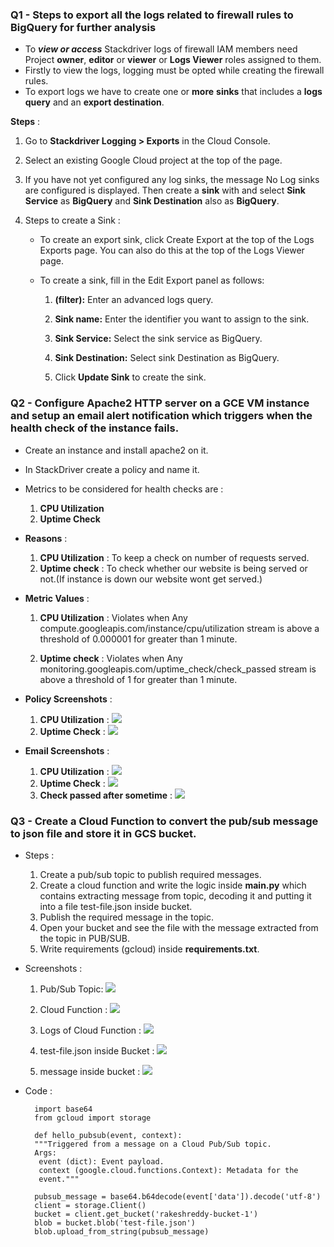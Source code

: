 ### Q1 - Steps to export all the logs related to firewall rules to BigQuery for further analysis

* To **_view or access_** Stackdriver logs of firewall IAM members need Project **owner**, **editor** or **viewer** or **Logs Viewer** roles assigned to them.
* Firstly to view the logs, logging must be opted while creating the firewall rules.
* To export logs we have to create one or **more** **sinks** that includes a **logs query** and an **export destination**.

**Steps** :

1. Go to **Stackdriver Logging > Exports** in the Cloud Console.
2. Select an existing Google Cloud project at the top of the page.
3. If you have not yet configured any log sinks, the message No Log sinks are configured is displayed. Then create a **sink** with and select **Sink Service** as **BigQuery** and **Sink Destination** also as **BigQuery**.
4. Steps to create a Sink : 

      * To create an export sink, click Create Export at the top of the Logs Exports page. You can also do this at the top of the Logs Viewer page.
      *  To create a sink, fill in the Edit Export panel as follows:
      	
	     1. **(filter):** Enter an advanced logs query.
      	
	     2. **Sink name:** Enter the identifier you want to assign to the sink.
      	
	     3. **Sink Service:** Select the sink service as BigQuery.
      	
	     4. **Sink Destination:** Select sink Destination as BigQuery.
      	
	     5. Click **Update Sink** to create the sink.   		 				

### Q2 - Configure Apache2 HTTP server on a GCE VM instance and setup an email alert notification which triggers when the health check of the instance fails.
* Create an instance and install apache2 on it.
* In StackDriver create a policy and name it.
* Metrics to be considered for health checks are :
	1. **CPU Utilization** 
	2. **Uptime Check**
* **Reasons** :  
	1. **CPU Utilization** : To keep a check on number of requests served.
	2. **Uptime check** : To check whether our website is being served or not.(If instance is down our website wont get served.)
* **Metric Values**  :
	1. **CPU Utilization** : Violates when Any
	compute.googleapis.com/instance/cpu/utilization stream is above a threshold of 0.000001 for greater than 1 minute.
	
	2. **Uptime check** : Violates when Any monitoring.googleapis.com/uptime_check/check_passed stream is above a threshold of 1 for greater than 1 minute.

* **Policy Screenshots** :
	1. **CPU Utilization** :
	![](https://raw.githubusercontent.com/hackerbat/GCP-ASSESSMENT/master/GCP-ASSIGNMENT3-CLOUDFUNCTION-STACKDRIVER/images/cpu-utilization.png)
	2. **Uptime Check** :
	![](https://raw.githubusercontent.com/hackerbat/GCP-ASSESSMENT/master/GCP-ASSIGNMENT3-CLOUDFUNCTION-STACKDRIVER/images/uptime-check.png)
* **Email Screenshots** :
	1. **CPU Utilization** :
	![](https://raw.githubusercontent.com/hackerbat/GCP-ASSESSMENT/master/GCP-ASSIGNMENT3-CLOUDFUNCTION-STACKDRIVER/images/email_utilization.png)
	2. **Uptime Check** :
	![](https://raw.githubusercontent.com/hackerbat/GCP-ASSESSMENT/master/GCP-ASSIGNMENT3-CLOUDFUNCTION-STACKDRIVER/images/email-uptime-check.png)
	3. **Check passed after sometime** :
	![](https://raw.githubusercontent.com/hackerbat/GCP-ASSESSMENT/master/GCP-ASSIGNMENT3-CLOUDFUNCTION-STACKDRIVER/images/check_passed.png)

	

### Q3 - Create a Cloud Function to convert the pub/sub message to json file and store it in GCS bucket.
* Steps :
         
   1. Create a pub/sub topic to publish required messages.
   2. Create a cloud function and write the logic inside **main.py** which contains extracting message from topic, decoding it and putting it into a file test-file.json inside bucket.
   3. Publish the required message in the topic.
   4. Open your bucket and see the file with the message extracted from the topic in PUB/SUB.
   5. Write requirements (gcloud) inside **requirements.txt**.

* Screenshots :
		
	1. Pub/Sub Topic:
	 ![](https://raw.githubusercontent.com/hackerbat/GCP-ASSESSMENT/master/GCP-ASSIGNMENT3-CLOUDFUNCTION-STACKDRIVER/images/topic.png)
	
	2. Cloud Function :
	![](https://raw.githubusercontent.com/hackerbat/GCP-ASSESSMENT/master/GCP-ASSIGNMENT3-CLOUDFUNCTION-STACKDRIVER/images/cloud-function.png)
	
	3. Logs of Cloud Function :
	![](https://raw.githubusercontent.com/hackerbat/GCP-ASSESSMENT/master/GCP-ASSIGNMENT3-CLOUDFUNCTION-STACKDRIVER/images/logs-cf.png)
	
	4. test-file.json inside Bucket :
	![](https://raw.githubusercontent.com/hackerbat/GCP-ASSESSMENT/master/GCP-ASSIGNMENT3-CLOUDFUNCTION-STACKDRIVER/images/file-in-bucket.png)
	
	5. message inside bucket :
	![](https://raw.githubusercontent.com/hackerbat/GCP-ASSESSMENT/master/GCP-ASSIGNMENT3-CLOUDFUNCTION-STACKDRIVER/images/message-in-bucket.png)
	
* Code :
	
		import base64
		from gcloud import storage

		def hello_pubsub(event, context):
    	"""Triggered from a message on a Cloud Pub/Sub topic.
    	Args:
         event (dict): Event payload.
         context (google.cloud.functions.Context): Metadata for the
         event."""
         
    	pubsub_message = base64.b64decode(event['data']).decode('utf-8')
    	client = storage.Client()
    	bucket = client.get_bucket('rakeshreddy-bucket-1')
    	blob = bucket.blob('test-file.json')
    	blob.upload_from_string(pubsub_message)
